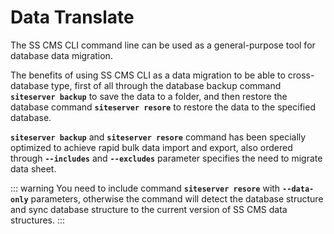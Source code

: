 # Data Translate

The SS CMS CLI command line can be used as a general-purpose tool for database data migration.

The benefits of using SS CMS CLI as a data migration to be able to cross-database type, first of all through the database backup command **`siteserver backup`** to save the data to a folder, and then restore the database command **`siteserver resore`** to restore the data to the specified database.

**`siteserver backup`** and **`siteserver resore`** command has been specially optimized to achieve rapid bulk data import and export, also ordered through **`--includes`** and **`--excludes`** parameter specifies the need to migrate data sheet.

::: warning
You need to include command **`siteserver resore`** with **`--data-only`** parameters, otherwise the command will detect the database structure and sync database structure to the current version of SS CMS data structures.
:::